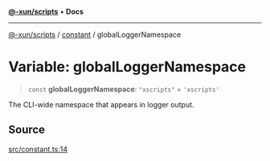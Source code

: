 [**@-xun/scripts**](../../README.md) • **Docs**

***

[@-xun/scripts](../../README.md) / [constant](../README.md) / globalLoggerNamespace

# Variable: globalLoggerNamespace

> `const` **globalLoggerNamespace**: `"xscripts"` = `'xscripts'`

The CLI-wide namespace that appears in logger output.

## Source

[src/constant.ts:14](https://github.com/Xunnamius/xscripts/blob/7129e155987055d658c285b3a31d449ff5e71ba7/src/constant.ts#L14)
